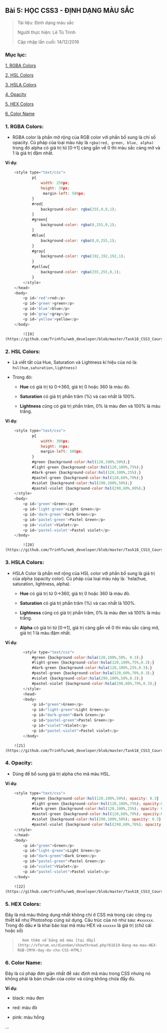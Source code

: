## Bài 5: HỌC CSS3 - ĐỊNH DẠNG MÀU SẮC

> Tài liệu: Định dạng màu sắc
>
> Người thực hiện: Lê Tú Trinh
>
> Cập nhập lần cuối: 14/12/2016

### Mục lục:

[1. RGBA Colors](#1)

[2. HSL Colors](#2)

[3. HSLA Colors](#3)

[4. Opacity](#4)

[5. HEX Colors](#5)

[6. Color Name](#6) 

<a name="1"></a>
### 1. RGBA Colors:

- RGBA color là phần mở rộng của RGB color với phần bổ sung là chỉ số opacity. Cú pháp của loại màu này là `rgba(red, green, blue, alpha)` trong đó alpha có giá trị từ [0->1] càng gần về 0 thì màu sắc càng mờ và 1 là giá trị đậm nhất.

**Ví dụ**: 

```javascript
 	<style type="text/css">
            p{
                width: 250px;
                height: 30px;
                 margin-left: 500px;
            }
            #red{
                background-color: rgba(255,0,0,1);
            }
            #green{
                background-color: rgba(0,255,0,1);
            }
            #blue{
                background-color: rgba(0,0,255,1);
            }
            #gray{
                background-color: rgba(192,192,192,1);
            }
            #yellow{
                background-color: rgba(255,255,0,1);
            }
        </style>
    </head>
    <body>
        <p id='red'>red</p>
        <p id='green'>green</p>
        <p id='blue'>blue</p>
        <p id='gray'>gray</p>
        <p id='yellow'>yellow</p>
    </body>
```

 			![19](https://github.com/TrinhTu/web_developer/blob/master/Task18_CSS3_Course/image/19.png)


<a name="2"></a>
### 2. HSL Colors:

- Là viết tắt của Hue, Saturation và Lightness kí hiệu của nó là: `hsl(hue,saturation,lightness)`

+ Trong đó:

	- **Hue** có giá trị từ 0->360, giá trị 0 hoặc 360 là màu đỏ.

	- **Saturation** có giá trị phần trăm (%) và cao nhất là 100%.

	- **Lightness** cũng có giá trị phần trăm, 0% là màu đen và 100% là màu trắng.

**Ví dụ**:

```javascript
	<style type="text/css">
			p{
                width: 300px;
                height: 40px;
                margin-left: 500px;
            }
            #green {background-color:hsl(120,100%,50%);}
            #light-green {background-color:hsl(120,100%,75%);}
            #dark-green {background-color:hsl(120,100%,25%);}
            #pastel-green {background-color:hsl(120,60%,70%);}
            #violet {background-color:hsl(290,100%,50%);}
            #pastel-violet {background-color:hsl(290,60%,80%);}
    </style>
    <body>
        <p id='green'>Green</p>
        <p id='light-green'>Light Green</p>
        <p id='dark-green'>Dark Green</p>
        <p id='pastel-green'>Pastel Green</p>
        <p id='violet'>Violet</p>
        <p id='pastel-violet'>Pastel violet</p>
    </body>
```

			![20](https://github.com/TrinhTu/web_developer/blob/master/Task18_CSS3_Course/image/20.png)


<a name="3"></a>
### 3. HSLA Colors:

- HSLA Color là phần mở rộng của HSL color với phần bổ sung là giá trị của alpha (opacity color). Cú pháp của loại màu này là: `hsla(hue, saturation, lightness, alpha).

	+ **Hue** có giá trị từ 0->360, giá trị 0 hoặc 360 là màu đỏ.

	+ **Saturation** có giá trị phần trăm (%) và cao nhất là 100%.

	+ **Lightness** cũng có giá trị phần trăm, 0% là màu đen và 100% là màu trắng.

	+ **Alpha** có giá trị từ [0->1], giá trị càng gần về 0 thì màu sắc càng mờ, giá trị 1 là màu đậm nhất.

**Ví dụ**:

```javascript
		<style type="text/css">
            #green {background-color:hsla(120,100%,50%, 0.3);}
            #light-green {background-color:hsla(120,100%,75%,0.3);}
            #dark-green {background-color:hsla(120,100%,25%,0.3);}
            #pastel-green {background-color:hsla(120,60%,70%,0.3);}
            #violet {background-color:hsla(290,100%,50%,0.3);}
            #pastel-violet {background-color:hsla(290,60%,70%,0.3);}
        </style>
        <head>
        <body>
        	<p id="green">Green</p>
        	<p id="light-green">Light Green</p>
        	<p id="dark-green">Dark Green</p>
        	<p id="pastel-green">Pastel Green</p>
        	<p id="violet">Violet</p>
        	<p id="pastel-violet">Pastel violet</p>
    	</body>
```

		![21](https://github.com/TrinhTu/web_developer/blob/master/Task18_CSS3_Course/image/21.png)

<a name="4"></a>
### 4. Opacity:
 
- Dùng để bổ sung giá trị alpha cho mã màu HSL.

**Ví dụ**:

```javascript
	<style type="text/css">
            #green {background-color:hsl(120,100%,50%); opacity: 0.3}
            #light-green {background-color:hsl(120,100%,75%); opacity:0.3}
            #dark-green {background-color:hsl(120,100%,25%); opacity: 0.3}
            #pastel-green {background-color:hsl(120,60%,70%); opacity:0.3}
            #violet {background-color:hsl(290,100%,50%); opacity: 0.3}
            #pastel-violet {background-color:hsl(290,60%,70%); opacity: 0.3}
    </style>
    </head>
    <body>
        <p id="green">Green</p>
        <p id="light-green">Light Green</p>
        <p id="dark-green">Dark Green</p>
        <p id="pastel-green">Pastel Green</p>
        <p id="violet">Violet</p>
        <p id="pastel-violet">Pastel violet</p>
    </body>
```

		![22](https://github.com/TrinhTu/web_developer/blob/master/Task18_CSS3_Course/image/22.png)


<a name="5"></a>
### 5. HEX Colors:

Đây là mã màu thông dụng nhất không chỉ ở CSS mà trong các công cụ thiết kế như Photoshop cũng sử dụng. Cấu trúc của nó như sau: `#xxxxxx`. Trong đó dấu `#` là khai báo loại mã màu HEX và `xxxxxx` là giá trị (chữ cái hoặc số)

>		Xem thêm về bảng mã màu [tại đây](http://vforum.vn/diendan/showthread.php?61619-Bang-ma-mau-HEX-RGB-CMYK-day-du-cho-CSS-HTML)

<a name="6"></a>
### 6. Color Name:

Đây là cú pháp đơn giản nhất để xác định mã màu trong CSS nhưng nó không phải là bản chuẩn của color và cũng không chứa đầy đủ.

**Ví dụ**: 

- black: màu đen

- red: màu đỏ

- pink: màu hồng

...





